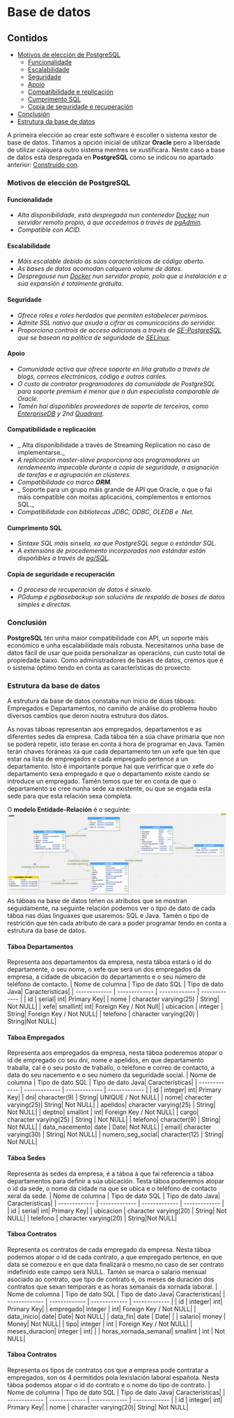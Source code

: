 # Base de datos

## Contidos

- [Motivos de elección de PostgreSQL](#motivos-de-elecci%C3%B3n-de-postgresql)
	- [Funcionalidade](#funcionalidade)
	- [Escalabilidade](#escalabilidade)
	- [Seguridade](#seguridade)
	- [Apoio](#apoio)
	- [Compatibilidade e replicación](#compatibilidade-e-replicaci%C3%B3n)
	- [Cumprimento SQL](#cumprimento-sql)
	- [Copia de seguridade e recuperación](#copia-de-seguridade-e-recuperaci%C3%B3n)
- [Conclusión](#conclusi%C3%B3n)
- [Estrutura da base de datos](#estrutura-da-base-de-datos)

A primeira elección ao crear este software é escoller o sistema xestor de base de datos. Tiñamos a opción inicial de utilizar **Oracle** pero a liberdade de utilizar calquera outro sistema mentres se xustificara. Neste caso a base de datos está despregada en **PostgreSQL** como se indicou no apartado anterior: [Construído con](https://github.com/PauloVazquezAcosta/DrogaPOP/blob/readme/README.md#constru%C3%ADdo-con). 

### Motivos de elección de PostgreSQL

#### Funcionalidade
-   _Alta disponibilidade, está despregada nun contenedor [Docker](https://www.docker.com/)  nun servidor remoto propio, á que accedemos a través de [pgAdmin](https://www.pgadmin.org/)._
- _Compatible con ACID._

####  Escalabilidade 
-   _Máis escalable debido ás súas características de código aberto._
-   _As bases de datos acomodan calquera volume de datos._
-   _Despregouse nun [Docker](https://www.docker.com/) nun servidor propio, polo que a instalación e a súa expansión é totalmente gratuita._

#### Seguridade
-   _Ofrece roles e roles herdados que permiten estabelecer permisos._
-   _Admite SSL nativo que axuda a cifrar as comunicacións do servidor._
-   _Proporciona controis de acceso adicionais a través de [SE-PostgreSQL](https://wiki.postgresql.org/wiki/SEPostgreSQL_Documentation) que se basean na política de seguridade de [SELinux](https://www.redhat.com/es/topics/linux/what-is-selinux)._

#### Apoio
- _Comunidade activa que ofrece soporte en liña gratuito a través de blogs, correos electrónicos, código e outros canles._
-   _O custo de contratar programadores da comunidade de PostgreSQL para soporte premium é menor que o dun especialista comparable de Oracle._
-   _Tamén hai dispoñibles proveedores de soporte de terceiros, como [EnterpriseDB](https://www.enterprisedb.com/) y 2nd [Quadrant](https://www.2ndquadrant.com/es/)._

#### Compatibilidade e replicación
-  _ Alta disponibilidade a través de Streaming Replication no caso de implementarse._
-   _A replicación master-slave proporciona aos programadores un rendemeento impecable durante a copia de seguridade, a asignación de tarefas e a agrupación en clústeres._
-  _Compatibilidade co marco **ORM**._
-  _ Soporte para un grupo máis grande de API que Oracle, o que o fai máis compatible con moitas aplicacións, complementos e entornos SQL._
-   _Compatibilidade con bibliotecas JDBC, ODBC, OLEDB e .Net._

#### Cumprimento SQL
-  _Sintaxe SQL máis sinxela, xa que PostgreSQL segue o estándar SQL._
-   _A extensións de procedemento incorporadas non estándar están dispoñibles a través de [pg/SQL](https://es.wikipedia.org/wiki/PL/PgSQL)._

#### Copia de seguridade e recuperación
-   _O proceso de recuperación de datos é sinxelo._
-   _PGdump e pgbasebackup son solucións de respaldo de bases de datos simples e directas._
### Conclusión
**PostgreSQL** tén unha maior compatibilidade con API, un soporte máis económico e unha escalabilidade máis robusta.  Necesitamos unha base de datos fácil de usar que poida personalizar as operacións, cun custo total de propiedade baixo. Como administradores de bases de datos, cremos que é o sistema óptimo tendo en conta as características do proxecto.

### Estrutura da base de datos
A estrutura da base de datos constaba nun inicio de dúas táboas: Empregados e Departamentos, no camiño de análise do problema houbo diversos cambios que deron noutra estrutura dos datos.

As novas táboas representan aos empregados, departamentos e as diferentes sedes da empresa. Cada táboa tén a súa chave primaria que non se poderá repetir, isto terase en conta á hora de programar en Java. Tamén terán chaves foráneas xa que cada departamento ten un xefe que tén que estar na lista de empregados e cada empregado pertence a un departamento. Isto é importante porque hai que verirficar que o xefe do departamento sexa empregado e que o departamento existe cando se introduce un empregado. Tamén temos que ter en conta de que o departamento se cree nunha sede xa existente, ou que se engada esta sede para que esta relación sexa completa.

O **modelo Entidade-Relación** é o seguinte:
![Modelo ER DrogaPOP](https://raw.githubusercontent.com/PauloVazquezAcosta/DrogaPOP/develop/images/Modelo%20ER%20DrogaPOP.jpeg)
As táboas na base de datos teñen os atributos que se mostran seguidamente, na seguinte relación podemos ver o tipo de dato de cada táboa nas dúas linguaxes que usaremos: SQL e Java. Tamén o tipo de restrición que tén cada atributo de cara a poder programar tendo en conta a estrutura da base de datos.

#### Táboa Departamentos
Representa aos departamentos da empresa, nesta táboa estará o id do departamente, o seu nome, o xefe que será un dos empregados da empresa, a cidade de ubicación do departamento e o seu número de teléfono de contacto.
| Nome de columna  | Tipo de dato SQL | Tipo de dato Java| Características|
| ------------- | ------------- | ------------- | ------------- |
| id  | serial| int| Primary Key|
| nome  | character varying(25)  | String| Not NULL|
| xefe| smallint| int| Foreign Key / Not Null|
| ubicacion  | integer  | String| Foreign Key / Not NULL|
| telefono  | character varying(20)  | String|Not NULL|

#### Táboa Empregados
Representa aos empregados da empresa, nesta táboa poderemos atopar o id de empregado co seu dni, nome e apelidos, en que departamento traballa, cal é o seu posto de traballo, o teléfono e correo de contacto, a data do seu nacemento e o seu número da seguridade social.
| Nome de columna  | Tipo de dato SQL | Tipo de dato Java| Características|
| ------------- | ------------- | ------------- | ------------- |
| id  | integer| int| Primary Key|
| dni| character(9)  | String| UNIQUE / Not NULL|
| nome| character varying(25)| String| Not NULL|
| apelidos| character varying(25) | String| Not NULL|
| deptno| smallint  | int| Foreign Key / Not NULL|
| cargo| character varying(25)  | String | Not NULL|
| telefono| character(9)  | String| Not NULL|
| data_nacemento| date  | Date| Not NULL|
| email| character varying(30)  | String| Not NULL|
| numero_seg_social| character(12)  | String| Not NULL|

#### Táboa Sedes
Representa ás sedes da empresa, é a táboa á que fai referencia a táboa departamentos para definir a súa ubicación. Testa táboa poderemos atopar o id da sede, o nome da cidade na que se ubica e o teléfono de contacto xeral da sede.
| Nome de columna  | Tipo de dato SQL | Tipo de dato Java| Características|
| ------------- | ------------- | ------------- | ------------- |
| id  | serial| int| Primary Key|
| ubicacion  | character varying(20)  | String| Not NULL|
| telefono  | character varying(20)  | String|Not NULL|

#### Táboa Contratos
Representa os contratos de cada empregado da empresa. Nesta táboa podemos atopar o id de cada contrato, a que empregado pertence, en que data se comezou e en que data finalizará o mesmo,no caso de ser contrato indefinido este campo será NULL. Tamén se marca o salario mensual asociado ao contrato, que tipo de contrato é, os meses de duración dos contratos que sexan temporais e as horas semanais da xornada laboral.
| Nome de columna  | Tipo de dato SQL | Tipo de dato Java| Características|
| ------------- | ------------- | ------------- | ------------- |
| id  | integer| int| Primary Key|
| empregado| integer  | int| Foreign Key / Not NULL|
| data_inicio| date| Date| Not NULL|
| data_fin| date | Date| |
| salario| money  | Money| Not NULL|
| tipo| integer  | int | Foreign Key / Not NULL|
| meses_duracion| integer  | int| |
| horas_xornada_semanal| smallint  | int | Not NULL|

#### Táboa Contratos
Representa os tipos de contratos cos que a empresa pode contratar a empregados, son os 4 permitidos pola lexislación laboral española. Nesta táboa podemos atopar o id do contrato e o nome do tipo de contrato.
| Nome de columna  | Tipo de dato SQL | Tipo de dato Java| Características|
| ------------- | ------------- | ------------- | ------------- |
| id  | integer| int| Primary Key|
| nome  | character varying(20)| String| Not NULL|


